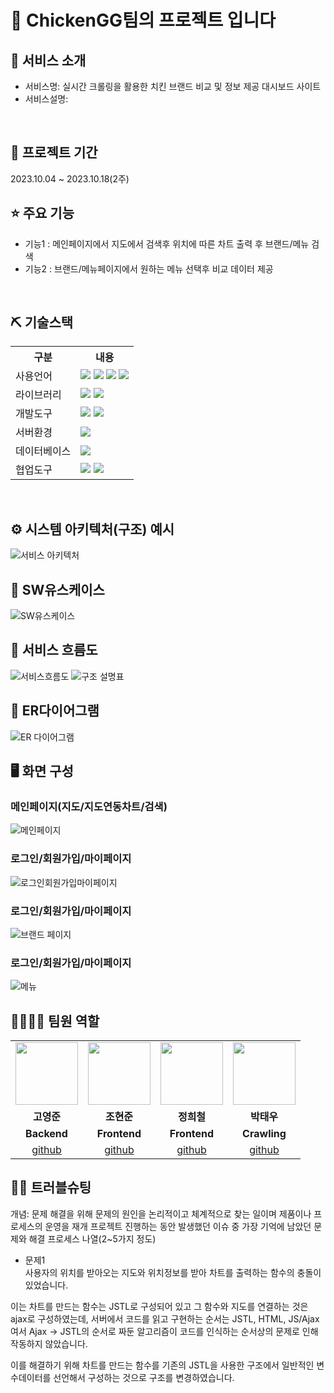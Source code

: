 # 📎 ChickenGG팀의 프로젝트 입니다

## 👀 서비스 소개
* 서비스명:  실시간 크롤링을 활용한 치킨 브랜드 비교 및 정보 제공 대시보드 사이트
* 서비스설명: 
<br>

## 📅 프로젝트 기간
2023.10.04 ~ 2023.10.18(2주)

## ⭐ 주요 기능
* 기능1 : 메인페이지에서 지도에서 검색후 위치에 따른 차트 출력 후 브랜드/메뉴 검색
* 기능2 : 브랜드/메뉴페이지에서 원하는 메뉴 선택후 비교 데이터 제공
<br>

## ⛏ 기술스택
<table>
    <tr>
        <th>구분</th>
        <th>내용</th>
    </tr>
    <tr>
        <td>사용언어</td>
        <td>
            <img src="https://img.shields.io/badge/Java-007396?style=for-the-badge&logo=java&logoColor=white"/>
            <img src="https://img.shields.io/badge/HTML5-E34F26?style=for-the-badge&logo=HTML5&logoColor=white"/>
            <img src="https://img.shields.io/badge/CSS3-1572B6?style=for-the-badge&logo=CSS3&logoColor=white"/>
            <img src="https://img.shields.io/badge/JavaScript-F7DF1E?style=for-the-badge&logo=JavaScript&logoColor=white"/>
        </td>
    </tr>
    <tr>
        <td>라이브러리</td>
        <td>
            <img src="https://img.shields.io/badge/BootStrap-7952B3?style=for-the-badge&logo=BootStrap&logoColor=white"/>
            <img src="https://img.shields.io/badge/KakaoMap-FFCD00?style=for-the-badge&logo=Kakao&logoColor=white"/>
        </td>
    </tr>
    <tr>
        <td>개발도구</td>
        <td>
            <img src="https://img.shields.io/badge/Eclipse-2C2255?style=for-the-badge&logo=Eclipse&logoColor=white"/>
            <img src="https://img.shields.io/badge/VSCode-007ACC?style=for-the-badge&logo=VisualStudioCode&logoColor=white"/>
        </td>
    </tr>
    <tr>
        <td>서버환경</td>
        <td>
            <img src="https://img.shields.io/badge/Apache Tomcat-D22128?style=for-the-badge&logo=Apache Tomcat&logoColor=white"/>
        </td>
    </tr>
    <tr>
        <td>데이터베이스</td>
        <td>
            <img src="https://img.shields.io/badge/MySQL-4479A1?style=for-the-badge&logo=MySQL&logoColor=white"/> 
        </td>
    </tr>
    <tr>
        <td>협업도구</td>
        <td>
            <img src="https://img.shields.io/badge/Git-F05032?style=for-the-badge&logo=Git&logoColor=white"/>
            <img src="https://img.shields.io/badge/GitHub-181717?style=for-the-badge&logo=GitHub&logoColor=white"/>
        </td>
    </tr>
</table>


<br>

## ⚙ 시스템 아키텍처(구조) 예시 
![서비스 아키텍처](https://github.com/2023-SMHRD-KDT-AI-3/ChickenGGRepo/assets/140151776/f5634b6c-d714-41b0-b19e-dfca34834ae3)
<br>

## 📌 SW유스케이스
![SW유스케이스](https://github.com/2023-SMHRD-KDT-AI-3/ChickenGGRepo/assets/140151776/7e8ff517-3967-422e-be67-e4e01e2203f9)
<br>

## 📌 서비스 흐름도
![서비스흐름도](https://github.com/2023-SMHRD-KDT-AI-3/ChickenGGRepo/assets/140151776/ae6587ec-89a5-4ea2-aa6e-67f8f1a6d4be)
![구조 설명표](https://github.com/2023-SMHRD-KDT-AI-3/ChickenGGRepo/assets/140151776/503fce5e-b0a5-4b4c-a8f1-1ab0189ea12e)
<br>

## 📌 ER다이어그램
![ER 다이어그램](https://github.com/2023-SMHRD-KDT-AI-3/ChickenGGRepo/assets/140151776/3d053943-414e-480d-bac5-3e4d5b4c731b)
<br>

## 🖥 화면 구성
### 메인페이지(지도/지도연동차트/검색)
![메인페이지](https://github.com/2023-SMHRD-KDT-AI-3/ChickenGGRepo/assets/140151776/8b38c9b0-a8fa-4f6b-ba6b-5e76bbc38879)
<br>

### 로그인/회원가입/마이페이지
![로그인회원가입마이페이지](https://github.com/2023-SMHRD-KDT-AI-3/ChickenGGRepo/assets/140151776/e3254236-3c62-407e-9001-1d966e6a62c2)
<br>

### 로그인/회원가입/마이페이지
![브랜드 페이지](https://github.com/2023-SMHRD-KDT-AI-3/ChickenGGRepo/assets/140151776/3ef98214-afb6-475f-9f6b-01c81bfc9055)
<br>

### 로그인/회원가입/마이페이지
![메뉴](https://github.com/2023-SMHRD-KDT-AI-3/ChickenGGRepo/assets/140151776/282ccf02-0688-4dd0-b7ad-17b3eaa0f9af)
<br>

## 👨‍👩‍👦‍👦 팀원 역할
<table>
  <tr>
    <td align="center"><img src="https://item.kakaocdn.net/do/fd49574de6581aa2a91d82ff6adb6c0115b3f4e3c2033bfd702a321ec6eda72c" width="100" height="100"/></td>
    <td align="center"><img src="https://mb.ntdtv.kr/assets/uploads/2019/01/Screen-Shot-2019-01-08-at-4.31.55-PM-e1546932545978.png" width="100" height="100"/></td>
    <td align="center"><img src="https://mblogthumb-phinf.pstatic.net/20160127_177/krazymouse_1453865104404DjQIi_PNG/%C4%AB%C4%AB%BF%C0%C7%C1%B7%BB%C1%EE_%B6%F3%C0%CC%BE%F0.png?type=w2" width="100" height="100"/></td>
    <td align="center"><img src="https://i.pinimg.com/236x/ed/bb/53/edbb53d4f6dd710431c1140551404af9.jpg" width="100" height="100"/></td>
  </tr>
  <tr>
    <td align="center"><strong>고영준</strong></td>
    <td align="center"><strong>조현준</strong></td>
    <td align="center"><strong>정희철</strong></td>
    <td align="center"><strong>박태우</strong></td>
  </tr>
  <tr>
    <td align="center"><b>Backend</b></td>
    <td align="center"><b>Frontend</b></td>
    <td align="center"><b>Frontend</b></td>
    <td align="center"><b>Crawling</b></td>
  </tr>
  <tr>
    <td align="center"><a href="https://github.com/자신의username작성해주세요" target='_blank'>github</a></td>
    <td align="center"><a href="https://github.com/자신의username작성해주세요" target='_blank'>github</a></td>
    <td align="center"><a href="https://github.com/자신의username작성해주세요" target='_blank'>github</a></td>
    <td align="center"><a href="https://github.com/자신의username작성해주세요" target='_blank'>github</a></td>
  </tr>
</table>

## 🤾‍♂️ 트러블슈팅
개념: 문제 해결을 위해 문제의 원인을 논리적이고 체계적으로 찾는 일이며 제품이나 프로세스의 운영을 재개
프로젝트 진행하는 동안 발생했던 이슈 중 가장 기억에 남았던 문제와 해결 프로세스 나열(2~5가지 정도)
  
* 문제1<br>
 사용자의 위치를 받아오는 지도와 위치정보를 받아 차트를 출력하는 함수의 충돌이 있었습니다.

 이는 차트를 만드는 함수는 JSTL로 구성되어 있고 그 함수와 지도를 연결하는 것은 ajax로 구성하였는데, 서버에서 코드를 읽고 구현하는 순서는
 JSTL, HTML, JS/Ajax여서 Ajax -> JSTL의 순서로 짜둔 알고리즘이 코드를 인식하는 순서상의 문제로 인해 작동하지 않았습니다.

 이를 해결하기 위해 차트를 만드는 함수를 기존의 JSTL을 사용한 구조에서 일반적인 변수데이터를 선언해서 구성하는 것으로 구조를 변경하였습니다.
